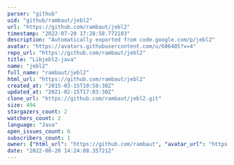 ```yaml
---
parser: "github"
uid: "github/rambaut/jebl2"
url: "https://github.com/rambaut/jebl2"
timestamp: "2022-07-20 17:28:58.772103"
description: "Automatically exported from code.google.com/p/jebl2"
avatar: "https://avatars.githubusercontent.com/u/686405?v=4"
repo_url: "https://github.com/rambaut/jebl2"
title: "Libjebl2-java"
name: "jebl2"
full_name: "rambaut/jebl2"
html_url: "https://github.com/rambaut/jebl2"
created_at: "2015-03-15T10:58:38Z"
updated_at: "2021-02-15T17:03:30Z"
clone_url: "https://github.com/rambaut/jebl2.git"
size: 494
stargazers_count: 2
watchers_count: 2
language: "Java"
open_issues_count: 6
subscribers_count: 1
owner: {"html_url": "https://github.com/rambaut", "avatar_url": "https://avatars.githubusercontent.com/u/686405?v=4", "login": "rambaut", "type": "User"}
date: "2022-08-20 14:24:08.357212"
---
```

